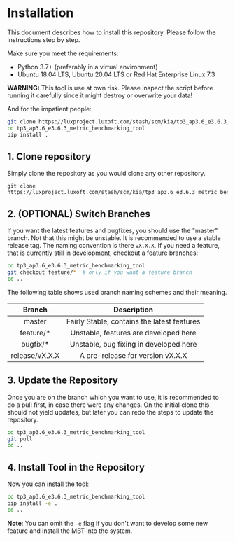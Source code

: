# Installation

This document describes how to install this repository. Please follow the instructions step by step.

Make sure you meet the requirements:
* Python 3.7+ (preferably in a virtual environment)
* Ubuntu 18.04 LTS, Ubuntu 20.04 LTS or Red Hat Enterprise Linux 7.3

**WARNING:** This tool is use at own risk. Please inspect the script before running it carefully since it might destroy or overwrite your data!

And for the impatient people:

```bash
git clone https://luxproject.luxoft.com/stash/scm/kia/tp3_ap3.6_e3.6.3_metric_benchmarking_tool.git
cd tp3_ap3.6_e3.6.3_metric_benchmarking_tool
pip install .
```

## 1. Clone repository

Simply clone the repository as you would clone any other repository.
```
git clone https://luxproject.luxoft.com/stash/scm/kia/tp3_ap3.6_e3.6.3_metric_benchmarking_tool.git
```

## 2. (OPTIONAL) Switch Branches

If you want the latest features and bugfixes, you should use the "master" branch. Not that this might be unstable. It is recommended to use a stable release tag. The naming convention is there `vX.X.X`.
If you need a feature, that is currently still in development, checkout a feature branches:

```bash
cd tp3_ap3.6_e3.6.3_metric_benchmarking_tool
git checkout feature/*  # only if you want a feature branch
cd ..
```

The following table shows used branch naming schemes and their meaning.

|     Branch     |                 Description                 |
| :------------: | :-----------------------------------------: |
|     master     | Fairly Stable, contains the latest features |
|   feature/*    |    Unstable, features are developed here    |
|    bugfix/*    |   Unstable, bug fixing in developed here    |
| release/vX.X.X |      A pre-release for version vX.X.X       |

## 3. Update the Repository

Once you are on the branch which you want to use, it is recommended to do a pull first, in case there were any changes. On the initial clone this should not yield updates, but later you can redo the steps to update the repository.

```bash
cd tp3_ap3.6_e3.6.3_metric_benchmarking_tool
git pull
cd ..
```

## 4. Install Tool in the Repository

Now you can install the tool:

```bash
cd tp3_ap3.6_e3.6.3_metric_benchmarking_tool
pip install -e .
cd ..
```

**Note**: You can omit the `-e` flag if you don't want to develop some new
feature and install the MBT into the system.